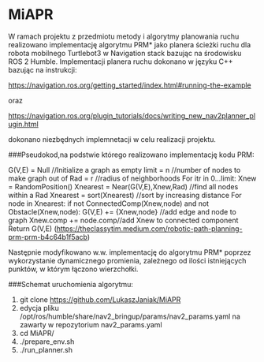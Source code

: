 # MiAPR
W ramach projektu z przedmiotu metody i algorytmy planowania ruchu realizowano implementację algorytmu PRM* jako planera ścieżki ruchu dla robota mobilnego Turtlebot3 w Navigation stack bazując na środowisku ROS 2 Humble. 
Implementacji planera ruchu dokonano w języku C++ bazując na instrukcji:

https://navigation.ros.org/getting_started/index.html#running-the-example

oraz

https://navigation.ros.org/plugin_tutorials/docs/writing_new_nav2planner_plugin.html

dokonano niezbędnych implemnetacji w celu realizacji projektu.


###Pseudokod,na podstwie którego realizowano implementację kodu PRM:

G(V,E) = Null //Initialize a graph as empty
limit = n //number of nodes to make graph out of
Rad = r //radius of neighborhoods 
For itr in 0...limit:
    Xnew = RandomPosition()
    Xnearest = Near(G(V,E),Xnew,Rad) //find all nodes within a Rad
    Xnearest = sort(Xnearest) //sort by increasing distance
    For node in Xnearest:
        if not ConnectedComp(Xnew,node) and not Obstacle(Xnew,node):
            G(V,E) += {Xnew,node} //add edge and node to graph
            Xnew.comp += node.comp//add Xnew to connected component
Return G(V,E)
(https://theclassytim.medium.com/robotic-path-planning-prm-prm-b4c64b1f5acb)

Następnie modyfikowano w.w. implementację do algorytmu PRM* poprzez wykorzystanie dynamicznego promienia, zależnego od ilości istniejących punktów, w którym łączono wierzchołki.

###Schemat uruchomienia algorytmu:

1. git clone https://github.com/LukaszJaniak/MiAPR
2. edycja pliku /opt/ros/humble/share/nav2_bringup/params/nav2_params.yaml na zawarty w repozytorium nav2_params.yaml 
3. cd MiAPR/
4. ./prepare_env.sh
7. ./run_planner.sh
